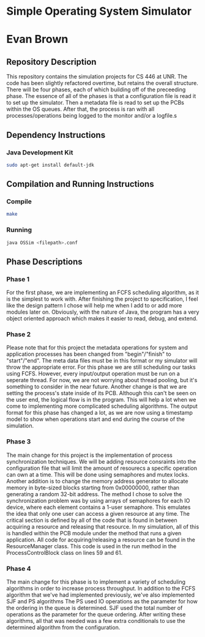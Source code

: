 # Simple Operating System Simulator
# Evan Brown

## Repository Description
This repository contains the simulation projects for CS 446 at UNR. The code has been slightly refactored overtime, but retains the overall structure. There will be four phases, each of which building off of the preceeding phase. The essence of all of the phases is that a configuration file is read it to set up the simulator. Then a metadata file is read to set up the PCBs within the OS queues. After that, the process is ran with all processes/operations being logged to the monitor and/or a logfile.s

## Dependency Instructions

### Java Development Kit
```bash
sudo apt-get install default-jdk
```
## Compilation and Running Instructions

### Compile
```bash
make
```

### Running
```bash
java OSSim <filepath>.conf
```

## Phase Descriptions

### Phase 1
For the first phase, we are implementing an FCFS scheduling algorithm, as it is the simplest to work with. After finishing the project to specification, I feel like the design pattern I chose will help me when I add to or add more modules later on. Obviously, with the nature of Java, the program has a very object oriented approach which makes it easier to read, debug, and extend.

### Phase 2
Please note that for this project the metadata operations for system and application processes has been changed from "begin"/"finish" to "start"/"end". The meta data files must be in this format or my simulator will throw the appropriate error. For this phase we are still scheduling our tasks using FCFS. However, every input/output operation must be run on a seperate thread. For now, we are not worrying about thread pooling, but it's something to consider in the near future. Another change is that we are setting the process's state inside of its PCB. Although this can't be seen on the user end, the logical flow is in the program. This will help a lot when we come to implementing more complicated scheduling algorithms. The output format for this phase has changed a lot, as we are now using a timestamp model to show when operations start and end during the course of the simulation.

### Phase 3
The main change for this project is the implementation of process synchronization techniques. We will be adding resource consraints into the configuration file that will limit the amount of resourecs a specific operation can own at a time. This will be done using semaphores and mutex locks. Another addition is to change the memory address generator to allocate memory in byte-sized blocks starting from 0x00000000, rather than generating a random 32-bit address. The method I chose to solve the synchronization problem was by using arrays of semaphores for each IO device, where each element contains a 1-user semaphore. This emulates the idea that only one user can access a given resource at any time. The critical section is defined by all of the code that is found in between acquiring a resource and releasing that resource. In my simulation, all of this is handled within the PCB module under the method that runs a given application. All code for acquiring/releasing a resource can be found in the ResourceManager class. This code is used in the run method in the ProcessControlBlock class on lines 59 and 61.

### Phase 4
The main change for this phase is to implement a variety of scheduling algorithms in order to increase process throughput. In addition to the FCFS algorithm that we've had implemented previously, we've also implemented SJF and PS algorithms The PS used IO operations as the parameter for how the ordering in the queue is determined. SJF used the total number of operations as the parameter for the queue ordering. After writing these algorithms, all that was needed was a few extra conditionals to use the determined algorithm from the configuration.